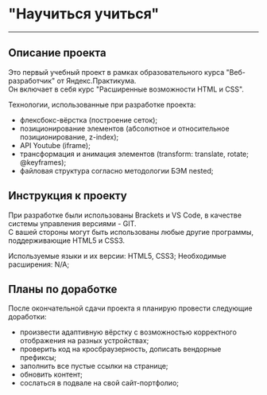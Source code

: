 # "Научиться учиться" 
------  
## Описание проекта 

Это первый учебный проект в рамках образовательного курса "Веб-разработчик" от Яндекс.Практикума.  
Он включает в себя курс "Расширенные возможности HTML и CSS".  

Технологии, использованные при разработке проекта: 
* флексбокс-вёрстка (построение сеток);
* позиционирование элементов (абсолютное и относительное позиционирование, z-index);
* API Youtube (iframe);
* трансформация и анимация элементов (transform: translate, rotate; @keyframes);
* файловая структура согласно методологии БЭМ nested;

## Инструкция к проекту


При разработке были использованы Brackets и VS Code, в качестве системы управления версиями - GIT.  
С вашей стороны могут быть использованы любые другие программы, поддерживающие HTML5 и CSS3. 

Используемые языки и их версии: HTML5, CSS3; 
Необходимые расширения: N/A; 

## Планы по доработке

После окончательной сдачи проекта я планирую провести следующие доработки: 
* произвести адаптивную вёрстку с возможностью корректного отображения на разных устройствах;
* проверить код на кросбраузерность, дописать вендорные префиксы;
* заполнить все пустые ссылки на странице;
* обновить контент;
* сослаться в подвале на свой сайт-портфолио; 